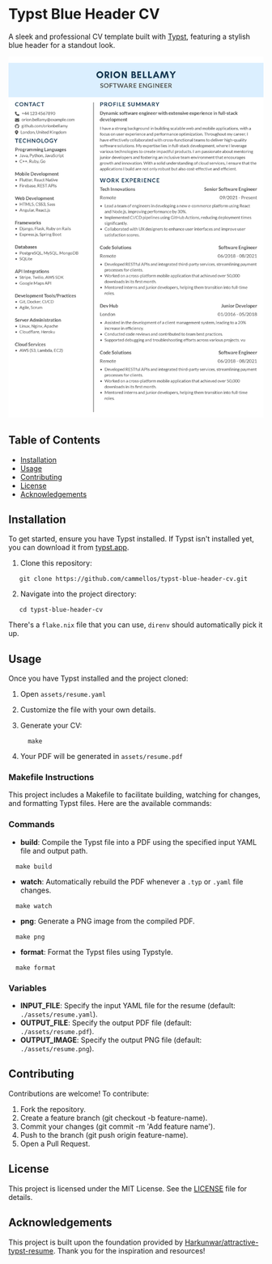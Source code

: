 # Typst Blue Header CV

A sleek and professional CV template built with [Typst](https://typst.app/), featuring a stylish blue header for a standout look.

![Sample Screenshot of CV Template](./assets/resume.png)

## Table of Contents

- [Installation](#installation)
- [Usage](#usage)
- [Contributing](#contributing)
- [License](#license)
- [Acknowledgements](#acknowledgements)


## Installation

To get started, ensure you have Typst installed. If Typst isn't installed yet, you can download it from [typst.app](https://typst.app/).

1. Clone this repository:

```
   git clone https://github.com/cammellos/typst-blue-header-cv.git
```

2. Navigate into the project directory:

```
   cd typst-blue-header-cv
```

There's a `flake.nix` file that you can use, `direnv` should automatically pick it up.

## Usage

Once you have Typst installed and the project cloned:

1. Open `assets/resume.yaml`
2. Customize the file with your own details.
3. Generate your CV:

   ```
     make
   ```

4. Your PDF will be generated in `assets/resume.pdf`

### Makefile Instructions

This project includes a Makefile to facilitate building, watching for changes, and formatting Typst files. Here are the available commands:

### Commands

- **build**: Compile the Typst file into a PDF using the specified input YAML file and output path.

```
  make build
```

- **watch**: Automatically rebuild the PDF whenever a `.typ` or `.yaml` file changes.

```
  make watch
```

- **png**: Generate a PNG image from the compiled PDF.

```
  make png
```

- **format**: Format the Typst files using Typstyle.

```
  make format
```

### Variables

- **INPUT_FILE**: Specify the input YAML file for the resume (default: `./assets/resume.yaml`).
- **OUTPUT_FILE**: Specify the output PDF file (default: `./assets/resume.pdf`).
- **OUTPUT_IMAGE**: Specify the output PNG file (default: `./assets/resume.png`).

## Contributing

Contributions are welcome! To contribute:

1. Fork the repository.
2. Create a feature branch (git checkout -b feature-name).
3. Commit your changes (git commit -m 'Add feature name').
4. Push to the branch (git push origin feature-name).
5. Open a Pull Request.

## License

This project is licensed under the MIT License. See the [LICENSE](LICENSE) file for details.

## Acknowledgements

This project is built upon the foundation provided by [Harkunwar/attractive-typst-resume](https://github.com/Harkunwar/attractive-typst-resume). Thank you for the inspiration and resources!
